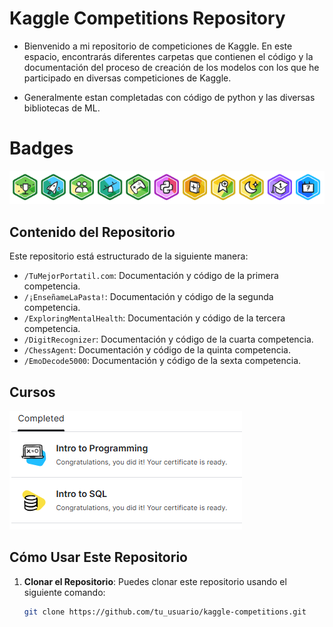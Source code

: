 # Kaggle Competitions Repository

- Bienvenido a mi repositorio de competiciones de Kaggle. En este espacio, encontrarás diferentes carpetas que contienen el código y la documentación del proceso de creación de los modelos con los que he participado en diversas competiciones de Kaggle.

- Generalmente estan completadas con código de python y las diversas bibliotecas de ML.

# Badges

![Badges_obtenidas](Images/badges_kaggle.png)

## Contenido del Repositorio

Este repositorio está estructurado de la siguiente manera:

- `/TuMejorPortatil.com`: Documentación y código de la primera competencia.
- `/¡EnseñameLaPasta!`: Documentación y código de la segunda competencia.
- `/ExploringMentalHealth`: Documentación y código de la tercera competencia.
- `/DigitRecognizer`: Documentación y código de la cuarta competencia.
- `/ChessAgent`: Documentación y código de la quinta competencia.
- `/EmoDecode5000`: Documentación y código de la sexta competencia.


## Cursos

![cursos_completados](Images/cursos.png)


## Cómo Usar Este Repositorio

1. **Clonar el Repositorio**: 
   Puedes clonar este repositorio usando el siguiente comando:

   ```bash
   git clone https://github.com/tu_usuario/kaggle-competitions.git
